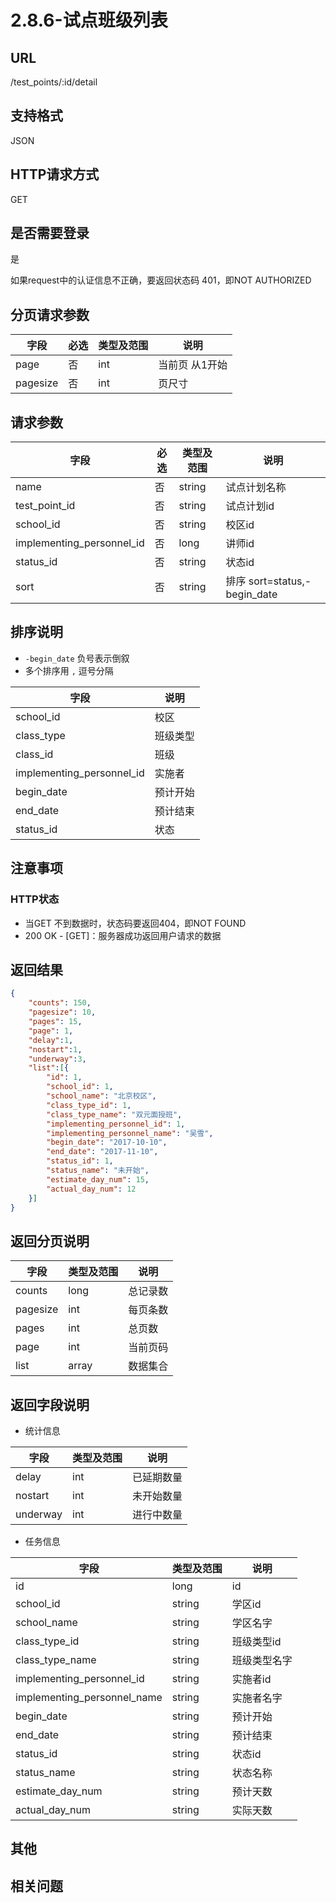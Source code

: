 # 2.8.6-试点班级列表

## URL

/test_points/:id/detail

## 支持格式

JSON

## HTTP请求方式

GET

## 是否需要登录

是

如果request中的认证信息不正确，要返回状态码 401，即NOT AUTHORIZED

## 分页请求参数

字段 | 必选 | 类型及范围 | 说明
----|------|----------|-------------
page        |   否   | int    | 当前页 从1开始
pagesize    |   否   | int    | 页尺寸

## 请求参数

字段 | 必选 | 类型及范围 | 说明
----|------|----------|-------------
name                        |   否   | string  | 试点计划名称
test_point_id               |   否   | string  | 试点计划id
school_id                   |   否   | string  | 校区id
implementing_personnel_id   |   否   | long    | 讲师id
status_id                   |   否   | string  | 状态id
sort                        |   否   | string  | 排序 sort=status,-begin_date

## 排序说明

- `-begin_date` 负号表示倒叙
- 多个排序用 `,` 逗号分隔

字段 | 说明
----|------
school_id                   | 校区
class_type                  | 班级类型
class_id                    | 班级
implementing_personnel_id   | 实施者
begin_date                  | 预计开始
end_date                    | 预计结束
status_id                   | 状态

## 注意事项

### HTTP状态

- 当GET 不到数据时，状态码要返回404，即NOT FOUND
- 200 OK - [GET]：服务器成功返回用户请求的数据

## 返回结果

```json
{
    "counts": 150,
    "pagesize": 10,
    "pages": 15,
    "page": 1,
    "delay":1,
    "nostart":1,
    "underway":3,
    "list":[{
        "id": 1,
        "school_id": 1,
        "school_name": "北京校区",
        "class_type_id": 1,
        "class_type_name": "双元面授班",
        "implementing_personnel_id": 1,
        "implementing_personnel_name": "吴雪",
        "begin_date": "2017-10-10",
        "end_date": "2017-11-10",
        "status_id": 1,
        "status_name": "未开始",
        "estimate_day_num": 15,
        "actual_day_num": 12
    }]
}
```

## 返回分页说明

字段 | 类型及范围 | 说明
----|----------|-------------
counts      | long   | 总记录数
pagesize    | int    | 每页条数
pages       | int    | 总页数
page        | int    | 当前页码
list        | array  | 数据集合

## 返回字段说明

- 统计信息

字段 | 类型及范围 | 说明
----|----------|-------------
delay     | int  | 已延期数量
nostart   | int  | 未开始数量
underway  | int  | 进行中数量

- 任务信息

字段 | 类型及范围 | 说明
----|----------|-------------
id                          | long       | id
school_id                   | string     | 学区id
school_name                 | string     | 学区名字
class_type_id               | string     | 班级类型id
class_type_name             | string     | 班级类型名字
implementing_personnel_id   | string     | 实施者id
implementing_personnel_name | string     | 实施者名字
begin_date                  | string     | 预计开始
end_date                    | string     | 预计结束
status_id                   | string     | 状态id
status_name                 | string     | 状态名称
estimate_day_num            | string     | 预计天数
actual_day_num              | string     | 实际天数

## 其他

## 相关问题
